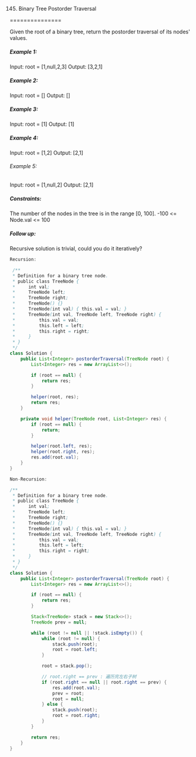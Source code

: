 145. Binary Tree Postorder Traversal

===============

Given the root of a binary tree, return the postorder traversal of its nodes' values.

##### Example 1:

Input: root = [1,null,2,3]
Output: [3,2,1]

##### Example 2:

Input: root = []
Output: []

##### Example 3:

Input: root = [1]
Output: [1]

##### Example 4:

Input: root = [1,2]
Output: [2,1]

###### Example 5:

Input: root = [1,null,2]
Output: [2,1]

##### Constraints:

The number of the nodes in the tree is in the range [0, 100].
-100 <= Node.val <= 100

##### Follow up:

Recursive solution is trivial, could you do it iteratively?

```java
Recursion:

 /**
 * Definition for a binary tree node.
 * public class TreeNode {
 *     int val;
 *     TreeNode left;
 *     TreeNode right;
 *     TreeNode() {}
 *     TreeNode(int val) { this.val = val; }
 *     TreeNode(int val, TreeNode left, TreeNode right) {
 *         this.val = val;
 *         this.left = left;
 *         this.right = right;
 *     }
 * }
 */
class Solution {
    public List<Integer> postorderTraversal(TreeNode root) {
        List<Integer> res = new ArrayList<>();

        if (root == null) {
            return res;
        }

        helper(root, res);
        return res;
    }

    private void helper(TreeNode root, List<Integer> res) {
        if (root == null) {
            return;
        }

        helper(root.left, res);
        helper(root.right, res);
        res.add(root.val);
    }
}
```



```java
Non-Recursion:

/**
 * Definition for a binary tree node.
 * public class TreeNode {
 *     int val;
 *     TreeNode left;
 *     TreeNode right;
 *     TreeNode() {}
 *     TreeNode(int val) { this.val = val; }
 *     TreeNode(int val, TreeNode left, TreeNode right) {
 *         this.val = val;
 *         this.left = left;
 *         this.right = right;
 *     }
 * }
 */
class Solution {
    public List<Integer> postorderTraversal(TreeNode root) {
        List<Integer> res = new ArrayList<>();

        if (root == null) {
            return res;
        }

        Stack<TreeNode> stack = new Stack<>();
        TreeNode prev = null;

        while (root != null || !stack.isEmpty()) {
            while (root != null) {
                stack.push(root);
                root = root.left;
            }

            root = stack.pop();

            // root.right == prev : 遍历完左右子树
            if (root.right == null || root.right == prev) {
                res.add(root.val);
                prev = root;
                root = null;
            } else {
                stack.push(root);
                root = root.right;
            }
        }

        return res;
    }
}
```

